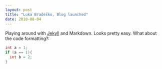 ```yaml
---
layout: post
title: "Luka Bradeško, Blog launched"
date: 2018-08-04
---
```


Playing around with [Jekyll](http://jekyllrb.com) and Markdown. Looks pretty easy.
What about the code formatting?:
```java
int a = 1;
if (a == 1){
  int b = 2;
}
```
